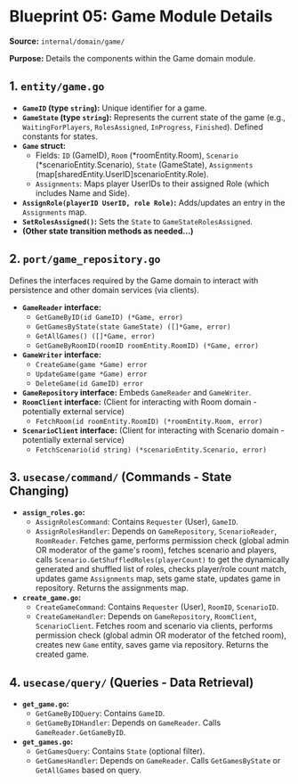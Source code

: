 # Blueprint 05: Game Module Details

**Source:** `internal/domain/game/`

**Purpose:** Details the components within the Game domain module.

## 1. `entity/game.go`

*   **`GameID` (type `string`):** Unique identifier for a game.
*   **`GameState` (type `string`):** Represents the current state of the game (e.g., `WaitingForPlayers`, `RolesAssigned`, `InProgress`, `Finished`). Defined constants for states.
*   **`Game` struct:**
    *   Fields: `ID` (GameID), `Room` (*roomEntity.Room), `Scenario` (*scenarioEntity.Scenario), `State` (GameState), `Assignments` (map[sharedEntity.UserID]scenarioEntity.Role).
    *   `Assignments`: Maps player UserIDs to their assigned Role (which includes Name and Side).
*   **`AssignRole(playerID UserID, role Role)`:** Adds/updates an entry in the `Assignments` map.
*   **`SetRolesAssigned()`:** Sets the `State` to `GameStateRolesAssigned`.
*   **(Other state transition methods as needed...)**

## 2. `port/game_repository.go`

Defines the interfaces required by the Game domain to interact with persistence and other domain services (via clients).

*   **`GameReader` interface:**
    *   `GetGameByID(id GameID) (*Game, error)`
    *   `GetGamesByState(state GameState) ([]*Game, error)`
    *   `GetAllGames() ([]*Game, error)`
    *   `GetGameByRoomID(roomID roomEntity.RoomID) (*Game, error)`
*   **`GameWriter` interface:**
    *   `CreateGame(game *Game) error`
    *   `UpdateGame(game *Game) error`
    *   `DeleteGame(id GameID) error`
*   **`GameRepository` interface:** Embeds `GameReader` and `GameWriter`.
*   **`RoomClient` interface:** (Client for interacting with Room domain - potentially external service)
    *   `FetchRoom(id roomEntity.RoomID) (*roomEntity.Room, error)`
*   **`ScenarioClient` interface:** (Client for interacting with Scenario domain - potentially external service)
    *   `FetchScenario(id string) (*scenarioEntity.Scenario, error)`

## 3. `usecase/command/` (Commands - State Changing)

*   **`assign_roles.go`:**
    *   `AssignRolesCommand`: Contains `Requester` (User), `GameID`.
    *   `AssignRolesHandler`: Depends on `GameRepository`, `ScenarioReader`, `RoomReader`. Fetches game, performs permission check (global admin OR moderator of the game's room), fetches scenario and players, calls `Scenario.GetShuffledRoles(playerCount)` to get the dynamically generated and shuffled list of roles, checks player/role count match, updates game `Assignments` map, sets game state, updates game in repository. Returns the assignments map.
*   **`create_game.go`:**
    *   `CreateGameCommand`: Contains `Requester` (User), `RoomID`, `ScenarioID`.
    *   `CreateGameHandler`: Depends on `GameRepository`, `RoomClient`, `ScenarioClient`. Fetches room and scenario via clients, performs permission check (global admin OR moderator of the fetched room), creates new `Game` entity, saves game via repository. Returns the created game.

## 4. `usecase/query/` (Queries - Data Retrieval)

*   **`get_game.go`:**
    *   `GetGameByIDQuery`: Contains `GameID`.
    *   `GetGameByIDHandler`: Depends on `GameReader`. Calls `GameReader.GetGameByID`.
*   **`get_games.go`:**
    *   `GetGamesQuery`: Contains `State` (optional filter).
    *   `GetGamesHandler`: Depends on `GameReader`. Calls `GetGamesByState` or `GetAllGames` based on query. 